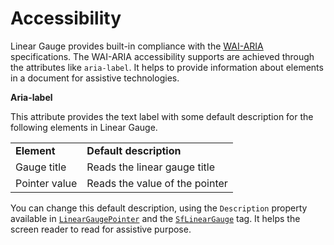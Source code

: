 
# Accessibility

Linear Gauge provides built-in compliance with the [WAI-ARIA](http://www.w3.org/WAI/PF/aria-practices/) specifications. The
WAI-ARIA accessibility supports are achieved through the attributes like `aria-label`. It helps to provide information about elements in a document for assistive technologies.

<b>Aria-label</b>

This attribute provides the text label with some default description for the following elements in Linear Gauge.

<!-- markdownlint-disable MD033 -->
<table>
<tr>
<td><b>Element</b></td>
<td><b>Default description</b></td>
</tr>
<tr>
<td>Gauge title</td>
<td>Reads the linear gauge title</td>
</tr>
<tr>
<td>Pointer value</td>
<td>Reads the value of the pointer</td>
</tr>
</table>

You can change this default description, using the `Description` property available in [`LinearGaugePointer`](https://help.syncfusion.com/cr/aspnetcore-blazor/Syncfusion.Blazor~Syncfusion.Blazor.LinearGauge.LinearGaugePointer_members.html) and the [`SfLinearGauge`](https://help.syncfusion.com/cr/aspnetcore-blazor/Syncfusion.Blazor~Syncfusion.Blazor.LinearGauge.SfLinearGauge_members.html) tag. It helps the screen reader to read for assistive purpose.